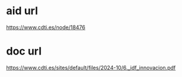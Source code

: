 # aid url
https://www.cdti.es/node/18476

# doc url
https://www.cdti.es/sites/default/files/2024-10/6._idf_innovacion.pdf
        